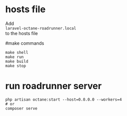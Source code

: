 # hosts file
Add\
`laravel-octane-roadrunner.local`\
to the hosts file

#make commands
```
make shell
make run
make build
make stop
```

# run roadrunner server
```
php artisan octane:start --host=0.0.0.0 --workers=4
# or 
composer serve
```
